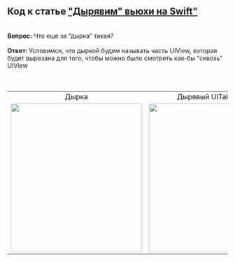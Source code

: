 ## Код к статье ["Дырявим" вьюхи на Swift"](https://mikhailoval.medium.com/дырявим-вьюхи-на-swift-1fbad011c63b)
<br>
<strong>Вопрос:</strong> Что еще за “дырка” такая?
<br>
<br>
<strong>Ответ: </strong>Условимся, что дыркой будем называть часть UIView, которая будет вырезана для того, чтобы можно было смотреть как-бы “cквозь” UIView
<br>
<br>
<br>

<table>
  <tr align = 'center'>
    <td>Дырка</td>
     <td>Дырявый UITableView</td>
     <td>Градиентно дырявый UITableView</td>
  </tr>
        <tr>
    <td><img src="https://user-images.githubusercontent.com/13040076/121643118-2174a900-ca9a-11eb-9767-cb19090e2855.png" width=300 height=340></td>
    <td><img src="https://user-images.githubusercontent.com/13040076/121643121-22a5d600-ca9a-11eb-8e3c-701e83bf70c7.png" width=300 height=340></td>
    <td><img src="https://user-images.githubusercontent.com/13040076/121643124-23d70300-ca9a-11eb-957b-4b1e1f7e0bc7.png" width=300 height=340></td>
  </tr>
 </table>
